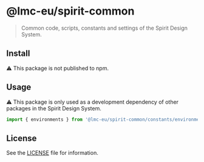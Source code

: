 # @lmc-eu/spirit-common

> Common code, scripts, constants and settings of the Spirit Design System.

## Install

⚠️ This package is not published to npm.

## Usage

⚠️ This package is only used as a development dependency of other packages in the Spirit Design System.

```js
import { environments } from '@lmc-eu/spirit-common/constants/environments';
```

## License

See the [LICENSE](LICENSE.md) file for information.
